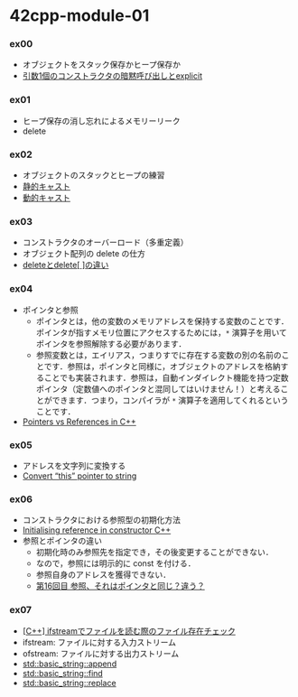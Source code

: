 # 42cpp-module-01
### ex00
- オブジェクトをスタック保存かヒープ保存か
- [引数1個のコンストラクタの暗黙呼び出しとexplicit](http://exlight.net/devel/cpp/explicit.html)

### ex01
- ヒープ保存の消し忘れによるメモリーリーク
- delete

### ex02
- オブジェクトのスタックとヒープの練習
- [静的キャスト](https://docs.oracle.com/cd/E19957-01/805-7887/6j7dsdhg4/index.html)
- [動的キャスト](https://docs.oracle.com/cd/E19957-01/805-7887/6j7dsdhg5/index.html)

### ex03
- コンストラクタのオーバーロード（多重定義）
- オブジェクト配列の delete の仕方
- [deleteとdelete[ ]の違い](https://superactionshootinggame4.hatenablog.com/entry/2018/01/26/135038)

### ex04
- ポインタと参照
    - ポインタとは，他の変数のメモリアドレスを保持する変数のことです．ポインタが指すメモリ位置にアクセスするためには，`*` 演算子を用いてポインタを参照解除する必要があります．
    - 参照変数とは，エイリアス，つまりすでに存在する変数の別の名前のことです．参照は，ポインタと同様に，オブジェクトのアドレスを格納することでも実装されます．参照は，自動インダイレクト機能を持つ定数ポインタ（定数値へのポインタと混同してはいけません！）と考えることができます．つまり，コンパイラが `*` 演算子を適用してくれるということです． 
- [Pointers vs References in C++](https://www.geeksforgeeks.org/pointers-vs-references-cpp/)

### ex05
- アドレスを文字列に変換する
- [Convert “this” pointer to string](https://stackoverflow.com/questions/7850125/convert-this-pointer-to-string)

### ex06
- コンストラクタにおける参照型の初期化方法
- [Initialising reference in constructor C++](https://stackoverflow.com/questions/6576109/initialising-reference-in-constructor-c)
- 参照とポインタの違い
  - 初期化時のみ参照先を指定でき，その後変更することができない．
  - なので，参照には明示的に const を付ける．
  - 参照自身のアドレスを獲得できない．
  - [第16回目 参照、それはポインタと同じ？違う？](https://theolizer.com/cpp-school1/cpp-school1-16/)

### ex07
- [[C++] ifstreamでファイルを読む際のファイル存在チェック](https://qiita.com/yohm/items/91c5180d9c6d427b22d0)
- ifstream: ファイルに対する入力ストリーム
- ofstream: ファイルに対する出力ストリーム
- [std::basic_string::append](https://cpprefjp.github.io/reference/string/basic_string/append.html)
- [std::basic_string::find](https://cpprefjp.github.io/reference/string/basic_string/find.html)
- [std::basic_string::replace](https://cpprefjp.github.io/reference/string/basic_string/replace.htmlf)

